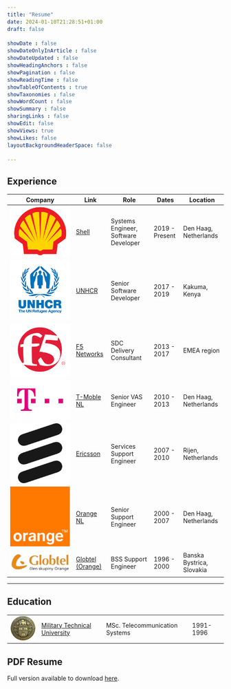 ```yaml
---
title: "Resume"
date: 2024-01-10T21:28:51+01:00
draft: false

showDate : false
showDateOnlyInArticle : false
showDateUpdated : false
showHeadingAnchors : false
showPagination : false
showReadingTime : false
showTableOfContents : true
showTaxonomies : false 
showWordCount : false
showSummary : false
sharingLinks : false
showEdit: false
showViews: true
showLikes: false
layoutBackgroundHeaderSpace: false

---
```


## Experience

<table>
    <thead>
        <tr>
            <th>Company</th>
            <th>Link</th>
            <th>Role</th>
            <th>Dates</th>
            <th>Location</th>
        </tr>
    </thead>
    <tbody>
        <tr>
            <td><img class="resumeLogo" src="shell.png"/></td>
            <td><a href="https://www.shell.com/" target="_blank">Shell</a></td>
            <td>Systems Engineer, Software Developer</td>
            <td>2019 - Present</td>
            <td>Den Haag, Netherlands</td>
        </tr>
        <tr>
            <td><img class="resumeLogo" src="unhcr.png"/></td>
            <td><a href="https://www.unhcr.org/" target="_blank">UNHCR</a></td>
            <td>Senior Software Developer</td>
            <td>2017 - 2019</td>
            <td>Kakuma, Kenya</td>
        </tr>
        <tr>
            <td><img class="resumeLogo" src="f5.png"/></td>
            <td><a href="https://www.f5.com/" target="_blank">F5 Networks</a></td>
            <td>SDC Delivery Consultant</td>
            <td>2013 - 2017</td>
            <td>EMEA region</td>
        </tr>
        <tr>
            <td><img class="resumeLogo" src="tmobile.png"/></td>
            <td><a href="https://www.odido.nl/" target="_blank">T-Moble NL</a></td>
            <td>Senior VAS Engineer</td>
            <td>2010 - 2013</td>
            <td>Den Haag, Netherlands</td>
        </tr>
        <tr>
            <td><img class="resumeLogo" src="ericsson.png"/></td>
            <td><a href="https://www.ericsson.com/" target="_blank">Ericsson</a></td>
            <td>Services Support Engineer</td>
            <td>2007 - 2010</td>
            <td>Rijen, Netherlands</td>
        </tr>
        <tr>
            <td><img class="resumeLogo" src="orange.png"/></td>
            <td><a href="https://www.odido.nl/" target="_blank">Orange NL</a></td>
            <td>Senior Support Engineer</td>
            <td>2000 - 2007</td>
            <td>Den Haag, Netherlands</td>
        </tr>
        <tr>
            <td><img class="resumeLogo" src="globtel.png"/></td>
            <td><a href="https://www.orange.sk/" target="_blank">Globtel (Orange)</a></td>
            <td>BSS Support Engineer</td>
            <td>1996 - 2000</td>
            <td>Banska Bystrica, Slovakia</td>
        </tr>
    </tbody>
</table>

---

## Education

<table>
    <!-- <thead> -->
    <!--     <tr> -->
    <!--         <th>School</th> -->
    <!--         <th>Link</th> -->
    <!--         <th>Degree</th> -->
    <!--         <th>Date</th> -->
    <!--     </tr> -->
    <!-- </thead> -->
    <tbody>
        <tr>
            <td><img class="resumeLogo" src="vasnp.png"/></td>
            <td><a href="https://www.aos.sk/en" target="_blank">Military Technical University</a></td>
            <td>MSc. Telecommunication Systems</td>
            <td>1991-1996</td>
        </tr>
    </tbody>
</table>

## PDF Resume

Full version available to download <a class="example_d" href="CV_J_ZAJONC.pdf">here</a>.
